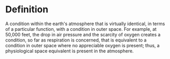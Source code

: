 # Definition

A condition within the earth's atmosphere that is virtually identical,
in terms of a particular function, with a condition in outer space. For
example, at 50,000 feet, the drop in air pressure and the scarcity of
oxygen creates a condition, so far as respiration is concerned, that is
equivalent to a condition in outer space where no appreciable oxygen is
present; thus, a physiological space equivalent is present in the
atmosphere.
